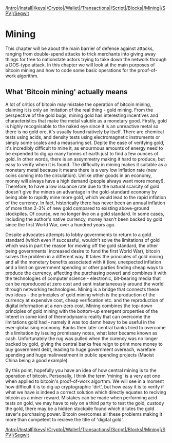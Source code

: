 [/Intro](/index.md)|[/Install](/install.md)|[/keys](/keys.md)|[/Crypto](ecc.md)|[/Wallet](wallet.md)|[/Transactions](transactions.md)|[/Script](script.md)|[/Blocks](blocks.md)|[/Mining](/mining.md)|[/SPV](spv.md)|[/Segwit](segwit.md)

# Mining

This chapter will be about the main barrier of defense against attacks, ranging from double-spend attacks to trick merchants into giving away things for free to nationstate actors trying to take down the network through a DOS-type attack. In this chapter we will look at the main purposes of bitcoin mining and how to code some basic operations for the proof-of-work algorithm.

## What 'Bitcoin mining' actually means

A lot of critics of bitcoin may mistake the operation of bitcoin mining, claiming it is only an imitation of the real thing - gold mining. From the perspective of the gold bugs, mining gold has interesting incentives and characteristics that make the metal valuble as a monetary good. Firstly, gold is highly recognisable to the naked eye since it is an unreactive metal so there is no gold ore, it's usually found natively by itself. There are chemical tests using acids, and density tests using electromagnetic instruments or simply some scales and a measuring set. Depite the ease of verifying gold, it's incredibly difficult to mine it, as enourmous amounts of energy need to be expended to dig up many tonnes of earth just to find a few ounces of gold. In other words, there is an assymmetry making it hard to produce, but easy to verify when it is found. The difficulty in mining makes it suitable as a monetary metal because it means there is a very low inflation rate (new coins coming into the circulation). Unlike other goods in an economy, money will always have a high demand (people always want more money!). Therefore, to have a low issuance rate due to the natural scarcity of gold doesn't give the miners an advantage in the gold-standard economy by being able to rapidly mine more gold, which would lead to the rapid inflation of the currency. In fact, historically there has never been an annual inflation of more than 2-3% of new gold compared to existing above-ground stockpiles. Of course, we no longer live on a gold standard. In some cases, including the author's native currency, money hasn't been backed by gold since the first World War, over a hundred years ago.

Despite advocates attempts to lobby governments to return to a gold standard (which even if successful, wouldn't solve the limitations of gold which was in part the reason for moving off the gold standard, the other being governments' increased desire to fund the first World War), bitcoin solves the problem in a different way. It takes the principles of gold mining and all the monetary benefits associated with it (low, unexpected inflation and a limit on government spending or other parties finding cheap ways to produce the currency, affecting the purchasing power) and combines it with the technologies of computer science - electronic, bit-bearing media that can be reproduced at zero cost and sent instantaneously around the world through networking technologies. Mining is a bridge that connects these two ideas - the principles of gold mining which is the production of the currency at expensive cost, cheap verification etc. and the reproduction of digital information at a non-zero cost. Mining combines the top-down principles of gold mining with the bottom-up emergent properties of the Interet in some kind of thermodynamic reality that can overcome the limitations gold had - namely it was too damn heavy to be useful in the ever-globalising economy. Banks then later central banks tried to overcome this limitation by issuing promissary notes, what later became known as cash. Unfortunately the rug was pulled when the curency was no longer backed by gold, giving the central banks free reign to print more money to buy government debt, leading to huge government overeach, warefare spending and huge malinvestment in public spending projects (Maoist China being a good example).

By this point, hopefully you have an idea of how central mining is to the operation of bitcoin. Personally, I think the term 'mining' is a very apt one when applied to bitcoin's proof-of-work algorthm. We will see in a moment how difficult it is to dig up cryptographic 'dirt', but how easy it is to verify if what we have is indeed a correct solution which directly equates to reciving bitcoin as a miner reward. Mistakes can be made when performing acid tests on gold, we may have to rely on a third party to test the gold, custody the gold, there may be a hidden stockpile found which dilutes the gold saver's purchasing power. Bitcoin overcomes all these problems making it more than competent to recieve the title of 'digital gold'.



[/Intro](/index.md)|[/Install](/install.md)|[/keys](/keys.md)|[/Crypto](ecc.md)|[/Wallet](wallet.md)|[/Transactions](transactions.md)|[/Script](script.md)|[/Blocks](blocks.md)|[/Mining](/mining.md)|[/SPV](spv.md)|[/Segwit](segwit.md)
